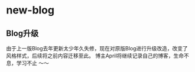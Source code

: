 # new-blog

## Blog升级

由于上一版Blog去年更新太少年久失修，现在对原版Blog进行升级改造，改变了风格样式，后续将之前内容迁移至此。 
博主April将继续记录自己的博客，生命不息，学习不止 ～～
